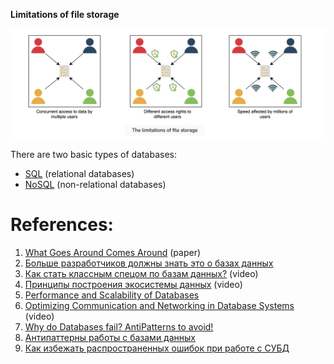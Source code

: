 **Limitations of file storage**

![](../../_Attachments/Pasted%20image%2020240119153131.png)

There are two basic types of databases:

- [SQL](OTLP/SQL/_Base.md) (relational databases)
- [NoSQL](OTLP/NoSQL/Base.md) (non-relational databases)



# References:

1. [What Goes Around Comes Around](http://mitpress2.mit.edu/books/chapters/0262693143chapm1.pdf) (paper) 
2. [Больше разработчиков должны знать это о базах данных](https://habr.com/ru/company/flant/blog/500850/)
3. [Как стать классным спецом по базам данных?](https://www.youtube.com/watch?v=SpLVs6lfXps&list=PLH-XmS0lSi_wMtn1TsBc2_vv7tBDAf7Qg&index=13) (video)
4. [Принципы построения экосистемы данных](https://www.youtube.com/watch?v=TP9pCQZqOxs&list=PLH-XmS0lSi_zTZrols83QSxI3Q96dSbBm&index=115) (video)
5. [Performance and Scalability of Databases](https://use-the-index-luke.com/sql/testing-scalability)
6. [Optimizing Communication and Networking in Database Systems](https://www.youtube.com/watch?v=ixuSv0k-jWU&list=PLQnljOFTspQXjD0HOzN7P2tgzu7scWpl2&index=72) (video)
7. [Why do Databases fail? AntiPatterns to avoid!](https://www.youtube.com/watch?v=9T-gNZ5bGCw&list=PLMCXHnjXnTnvo6alSjVkgxV-VH6EPyvoX&index=15)
8. [Антипаттерны работы с базами данных](https://habr.com/ru/post/487622/)
9. [Как избежать распространенных ошибок при работе с СУБД](https://habr.com/ru/companies/selectel/articles/701370/)